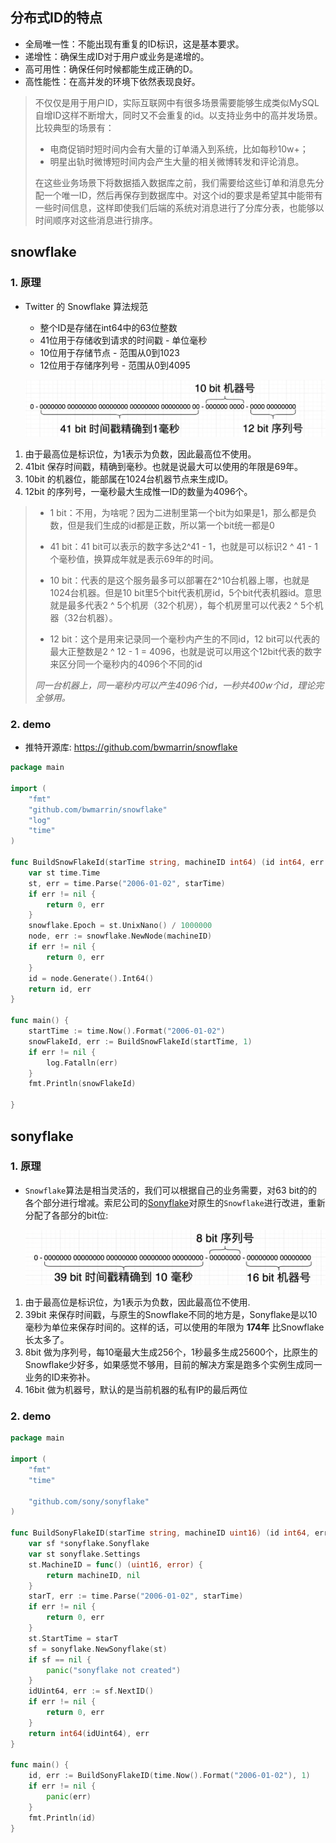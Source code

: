## 分布式ID的特点

- 全局唯一性：不能出现有重复的ID标识，这是基本要求。
- 递增性：确保生成ID对于用户或业务是递增的。
- 高可用性：确保任何时候都能生成正确的D。
- 高性能性：在高并发的环境下依然表现良好。

>  不仅仅是用于用户ID，实际互联网中有很多场景需要能够生成类似MySQL自增ID这样不断增大，同时又不会重复的id。以支持业务中的高并发场景。比较典型的场景有：
>
> - 电商促销时短时间内会有大量的订单涌入到系统，比如每秒10w+；
> - 明星出轨时微博短时间内会产生大量的相关微博转发和评论消息。
>
> 在这些业务场景下将数据插入数据库之前，我们需要给这些订单和消息先分配一个唯一ID，然后再保存到数据库中。对这个id的要求是希望其中能带有一些时间信息，这样即使我们后端的系统对消息进行了分库分表，也能够以时间顺序对这些消息进行排序。

## snowflake

### 1. 原理

- Twitter 的 Snowflake 算法规范

  - 整个ID是存储在int64中的63位整数
  - 41位用于存储收到请求的时间戳 - 单位毫秒
  - 10位用于存储节点 - 范围从0到1023
  - 12位用于存储序列号 - 范围从0到4095

  ![image-20220427111710044](https://raw.githubusercontent.com/daniuEvan/pictrues/main/Typora/image-20220427111710044.png)

1. 由于最高位是标识位，为1表示为负数，因此最高位不使用。
2. 41bit 保存时间戳，精确到毫秒。也就是说最大可以使用的年限是69年。
3. 10bit 的机器位，能部属在1024台机器节点来生成ID。
4. 12bit 的序列号，一毫秒最大生成惟一ID的数量为4096个。

> - 1 bit：不用，为啥呢？因为二进制里第一个bit为如果是1，那么都是负数，但是我们生成的id都是正数，所以第一个bit统一都是0
>
> - 41 bit：41 bit可以表示的数字多达2^41 - 1，也就是可以标识2 ^ 41 - 1个毫秒值，换算成年就是表示69年的时间。
>
> - 10 bit：代表的是这个服务最多可以部署在2^10台机器上哪，也就是1024台机器。但是10 bit里5个bit代表机房id，5个bit代表机器id。意思就是最多代表2 ^ 5个机房（32个机房），每个机房里可以代表2 ^ 5个机器（32台机器）。
>
> - 12 bit：这个是用来记录同一个毫秒内产生的不同id，12 bit可以代表的最大正整数是2 ^ 12 - 1 = 4096，也就是说可以用这个12bit代表的数字来区分同一个毫秒内的4096个不同的id
>
> *同一台机器上，同一毫秒内可以产生4096个id，一秒共400w个id，理论完全够用。*

### 2. demo

- 推特开源库: https://github.com/bwmarrin/snowflake

```go
package main

import (
	"fmt"
	"github.com/bwmarrin/snowflake"
	"log"
	"time"
)

func BuildSnowFlakeId(starTime string, machineID int64) (id int64, err error) {
	var st time.Time
	st, err = time.Parse("2006-01-02", starTime)
	if err != nil {
		return 0, err
	}
	snowflake.Epoch = st.UnixNano() / 1000000
	node, err := snowflake.NewNode(machineID)
	if err != nil {
		return 0, err
	}
	id = node.Generate().Int64()
	return id, err
}

func main() {
	startTime := time.Now().Format("2006-01-02")
	snowFlakeId, err := BuildSnowFlakeId(startTime, 1)
	if err != nil {
		log.Fatalln(err)
	}
	fmt.Println(snowFlakeId)

}

```



## sonyflake

### 1. 原理

- `Snowflake`算法是相当灵活的，我们可以根据自己的业务需要，对63 bit的的各个部分进行增减。索尼公司的[Sonyflake](https://link.juejin.cn/?target=https%3A%2F%2Fgithub.com%2Fsony%2Fsonyflake)对原生的`Snowflake`进行改进，重新分配了各部分的bit位:

  ![image-20220426204201273](https://raw.githubusercontent.com/daniuEvan/pictrues/main/Typora/image-20220426204201273.png)

1. 由于最高位是标识位，为1表示为负数，因此最高位不使用.
2. 39bit 来保存时间戳，与原生的Snowflake不同的地方是，Sonyflake是以10毫秒为单位来保存时间的。这样的话，可以使用的年限为 **174年** 比Snowflake长太多了。
3. 8bit 做为序列号，每10毫最大生成256个，1秒最多生成25600个，比原生的Snowflake少好多，如果感觉不够用，目前的解决方案是跑多个实例生成同一业务的ID来弥补。
4. 16bit 做为机器号，默认的是当前机器的私有IP的最后两位

### 2. demo

```go
package main

import (
	"fmt"
	"time"

	"github.com/sony/sonyflake"
)

func BuildSonyFlakeID(starTime string, machineID uint16) (id int64, err error) {
	var sf *sonyflake.Sonyflake
	var st sonyflake.Settings
	st.MachineID = func() (uint16, error) {
		return machineID, nil
	}
	starT, err := time.Parse("2006-01-02", starTime)
	if err != nil {
		return 0, err
	}
	st.StartTime = starT
	sf = sonyflake.NewSonyflake(st)
	if sf == nil {
		panic("sonyflake not created")
	}
	idUint64, err := sf.NextID()
	if err != nil {
		return 0, err
	}
	return int64(idUint64), err
}

func main() {
	id, err := BuildSonyFlakeID(time.Now().Format("2006-01-02"), 1)
	if err != nil {
		panic(err)
	}
	fmt.Println(id)
}

```

